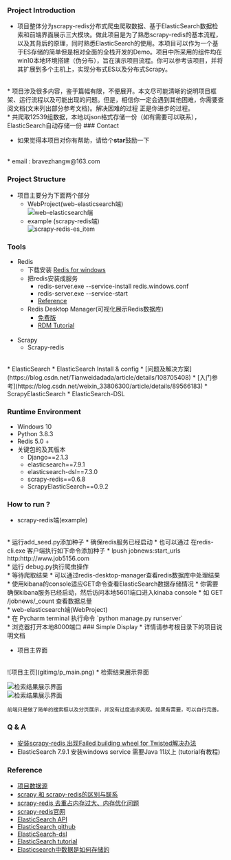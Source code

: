 
### Project Introduction
* 项目整体分为scrapy-redis分布式爬虫爬取数据、基于ElasticSearch数据检索和前端界面展示三大模块。做此项目是为了熟悉scrapy-redis的基本流程，以及其背后的原理，同时熟悉ElasticSearch的使用。本项目可以作为一个基于ES存储的简单但是相对全面的全栈开发的Demo。项目中所采用的组件均在win10本地环境搭建（伪分布），旨在演示项目流程。你可以参考该项目，并将其扩展到多个主机上，实现分布式ES以及分布式Scrapy。
<br>
* 项目涉及很多内容，鉴于篇幅有限，不便展开。本文尽可能清晰的说明项目框架、运行流程以及可能出现的问题。但是，相信你一定会遇到其他困难，你需要查阅文档(文末列出部分参考文档)。解决困难的过程
正是你进步的过程。
<br>
* 共爬取12539组数据，本地以json格式存储一份（如有需要可以联系），ElasticSearch自动存储一份
### Contact

* 如果觉得本项目对你有帮助，请给个**star**鼓励一下  
<br>
* email : bravezhangw@163.com      

### Project Structure
* 项目主要分为下面两个部分 
    <br> 
    * WebProject(web-elasticsearch端)  
    ![web-elasticsearch端](gitimg/web.png)
    * example (scrapy-redis端)  
    ![scrapy-redis-es_item](gitimg/scrapy.png)
    
### Tools
* Redis
    * 下载安装 [Redis for windows](https://github.com/tporadowski/redis/releases)
    * 把redis安装成服务
        * redis-server.exe --service-install redis.windows.conf
        * redis-server.exe --service-start
        * [Reference](https://www.cnblogs.com/weiqinl/p/6490372.html)
    * Redis Desktop Manager(可视化展示Redis数据库)
        * [免费版](https://www.skyfinder.cc/2019/11/06/redis-desktop-manager/)
        * [RDM Tutorial](http://docs.redisdesktop.com/en/latest/quick-start/) 
        <br>
* Scrapy
    * Scrapy-redis 
 <br>
* ElasticSearch
    * ElasticSearch Install & config
        * [问题及解决方案](https://blog.csdn.net/Tianweidadada/article/details/108705408)
        * [入门参考](https://blog.csdn.net/weixin_33806300/article/details/89566183)
    * ScrapyElasticSearch
    * ElasticSearch-DSL
    
### Runtime Environment
* Windows 10  
* Python 3.8.3  
* Redis 5.0 +
* 关键包的及其版本
    * Django==2.1.3
    * elasticsearch==7.9.1
    * elasticsearch-dsl==7.3.0
    * scrapy-redis==0.6.8
    * ScrapyElasticSearch==0.9.2
  
### How to run ?
* scrapy-redis端(example)
<br>
    * 运行add_seed.py添加种子
        * 确保redis服务已经启动
        * 也可以通过 在redis-cli.exe 客户端执行如下命令添加种子
            * lpush jobnews:start_urls http:http://www.job5156.com
            <br>
    * 运行 debug.py执行爬虫操作
    <br>
    * 等待爬取结果
        * 可以通过redis-desktop-manager查看redis数据库中处理结果
    <br>
    * 使用kibana的console适应GET命令查看ElasticSearch数据存储情况
        * 你需要确保kibana服务已经启动，然后访问本地5601端口进入kinaba console
        * 如 GET /jobnews/_count 查看数据总量 
<br>
* web-elasticsearch端(WebProject)
<br>
    * 在 Pycharm terminal 执行命令  
    `python manage.py runserver`
<br>
    * 浏览器打开本地8000端口
### Simple Display
* 详情请参考根目录下的项目说明文档

* 项目主界面  
<br>
![项目主页](gitimg/p_main.png)
* 检索结果展示界面  

 ![检索结果展示界面](gitimg/p_java.png)
 <br>
 ![检索结果展示界面](gitimg/p_java_detail.png)  
 
    前端只是做了简单的搜索框以及分页展示，并没有过度追求美观。如果有需要，可以自行完善。
    
### Q & A
* [安装scrapy-redis 出现Failed building wheel for Twisted解决办法](https://blog.csdn.net/qq_36711420/article/details/79487772)
* ElasticSearch 7.9.1 安装windows service 需要Java 11以上 (tutorial有教程)


### Reference
* [项目数据源](http://www.job5156.com/)
* [scrapy 和 scrapy-redis的区别与联系](https://www.zhihu.com/question/32302268)
* [scrapy-redis 去重占内存过大、内存优化问题](https://blog.csdn.net/bone_ace/article/details/53099042)
* [scrapy-redis官网](https://pypi.org/project/scrapy-redis/)
* [ElasticSearch API](https://elasticsearch-py.readthedocs.io/en/master/api.html#elasticsearch)
* [ElasticSearch github](https://github.com/elastic/elasticsearch-py)
* [ElasticSearch-dsl](https://elasticsearch-dsl.readthedocs.io/en/latest/)
* [ElasticSearch tutorial](https://www.elastic.co/guide/en/elasticsearch/reference/current/index.html) 
* [Elasticsearch中数据是如何存储的](https://elasticsearch.cn/article/6178)